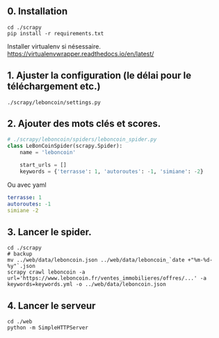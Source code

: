 ## 0. Installation

```
cd ./scrapy
pip install -r requirements.txt
```
Installer virtualenv si nésessaire. https://virtualenvwrapper.readthedocs.io/en/latest/

## 1. Ajuster la configuration (le délai pour le téléchargement etc.)
```
./scrapy/leboncoin/settings.py
```

## 2. Ajouter des mots clés et scores.
```python
# ./scrapy/leboncoin/spiders/leboncoin_spider.py
class LeBonCoinSpider(scrapy.Spider):
    name = 'leboncoin'

    start_urls = []
    keywords = {'terrasse': 1, 'autoroutes': -1, 'simiane': -2}
```

Ou avec yaml
```yml
terrasse: 1
autoroutes: -1
simiane -2
```

## 3. Lancer le spider.
```
cd ./scrapy
# backup
mv ../web/data/leboncoin.json ../web/data/leboncoin_`date +"%m-%d-%y"`.json
scrapy crawl leboncoin -a url='https://www.leboncoin.fr/ventes_immobilieres/offres/...' -a keywords=keywords.yml -o ../web/data/leboncoin.json
```

## 4. Lancer le serveur
```
cd ./web
python -m SimpleHTTPServer
```